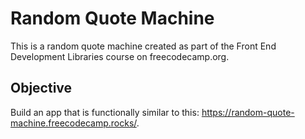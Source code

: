 # Random Quote Machine

This is a random quote machine created as part of the Front End Development Libraries course on freecodecamp.org.

## Objective

Build an app that is functionally similar to this: https://random-quote-machine.freecodecamp.rocks/.